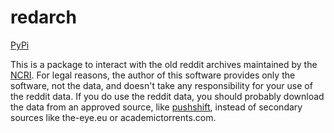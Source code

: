 # redarch

[PyPi](https://pypi.org/project/redarch/)

This is a package to interact with the old reddit archives maintained by the [NCRI](https://networkcontagion.us/reports/). For legal reasons, the author of this software provides only the software, not the data, and doesn't take any responsibility for your use of the reddit data. If you do use the reddit data, you should probably download the data from an approved source, like [pushshift](https://pushshift.io), instead of secondary sources like the-eye.eu or academictorrents.com.
